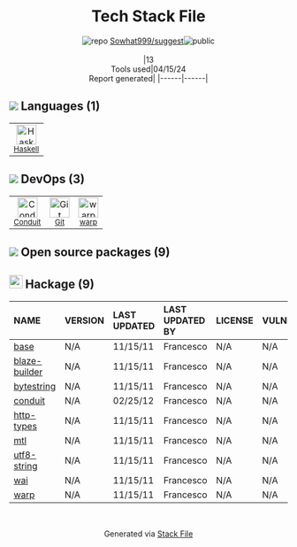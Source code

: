 <!--
&lt;--- Readme.md Snippet without images Start ---&gt;
## Tech Stack
Sowhat999/suggest is built on the following main stack:

- [Haskell](http://www.haskell.org/) – Languages
- [Conduit](https://conduit.io/) – Container Tools
- [warp](https://github.com/spolu/warp) – localhost Tools

Full tech stack [here](/techstack.md)

&lt;--- Readme.md Snippet without images End ---&gt;

&lt;--- Readme.md Snippet with images Start ---&gt;
## Tech Stack
Sowhat999/suggest is built on the following main stack:

- <img width='25' height='25' src='https://img.stackshare.io/service/1069/oCgm29k9.png' alt='Haskell'/> [Haskell](http://www.haskell.org/) – Languages
- <img width='25' height='25' src='https://img.stackshare.io/service/8044/DwO16RLv_400x400.jpg' alt='Conduit'/> [Conduit](https://conduit.io/) – Container Tools
- <img width='25' height='25' src='https://img.stackshare.io/no-img-open-source.png' alt='warp'/> [warp](https://github.com/spolu/warp) – localhost Tools

Full tech stack [here](/techstack.md)

&lt;--- Readme.md Snippet with images End ---&gt;
-->
<div align="center">

# Tech Stack File
![](https://img.stackshare.io/repo.svg "repo") [Sowhat999/suggest](https://github.com/Sowhat999/suggest)![](https://img.stackshare.io/public_badge.svg "public")
<br/><br/>
|13<br/>Tools used|04/15/24 <br/>Report generated|
|------|------|
</div>

## <img src='https://img.stackshare.io/languages.svg'/> Languages (1)
<table><tr>
  <td align='center'>
  <img width='36' height='36' src='https://img.stackshare.io/service/1069/oCgm29k9.png' alt='Haskell'>
  <br>
  <sub><a href="http://www.haskell.org/">Haskell</a></sub>
  <br>
  <sub></sub>
</td>

</tr>
</table>

## <img src='https://img.stackshare.io/devops.svg'/> DevOps (3)
<table><tr>
  <td align='center'>
  <img width='36' height='36' src='https://img.stackshare.io/service/8044/DwO16RLv_400x400.jpg' alt='Conduit'>
  <br>
  <sub><a href="https://conduit.io/">Conduit</a></sub>
  <br>
  <sub></sub>
</td>

<td align='center'>
  <img width='36' height='36' src='https://img.stackshare.io/service/1046/git.png' alt='Git'>
  <br>
  <sub><a href="http://git-scm.com/">Git</a></sub>
  <br>
  <sub></sub>
</td>

<td align='center'>
  <img width='36' height='36' src='https://img.stackshare.io/no-img-open-source.png' alt='warp'>
  <br>
  <sub><a href="https://github.com/spolu/warp">warp</a></sub>
  <br>
  <sub></sub>
</td>

</tr>
</table>


## <img src='https://img.stackshare.io/group.svg' /> Open source packages (9)</h2>

## <img width='24' height='24' src='https://img.stackshare.io/package_manager/105007/default_73d78e4f498192361afd5741f4c00f073399d658.png'/> Hackage (9)

|NAME|VERSION|LAST UPDATED|LAST UPDATED BY|LICENSE|VULNERABILITIES|
|:------|:------|:------|:------|:------|:------|
|[base](http://hackage.haskell.org/base)|N/A|11/15/11|Francesco |N/A|N/A|
|[blaze-builder](http://hackage.haskell.org/blaze-builder)|N/A|11/15/11|Francesco |N/A|N/A|
|[bytestring](http://hackage.haskell.org/bytestring)|N/A|11/15/11|Francesco |N/A|N/A|
|[conduit](http://hackage.haskell.org/conduit)|N/A|02/25/12|Francesco |N/A|N/A|
|[http-types](http://hackage.haskell.org/http-types)|N/A|11/15/11|Francesco |N/A|N/A|
|[mtl](http://hackage.haskell.org/mtl)|N/A|11/15/11|Francesco |N/A|N/A|
|[utf8-string](http://hackage.haskell.org/utf8-string)|N/A|11/15/11|Francesco |N/A|N/A|
|[wai](http://hackage.haskell.org/wai)|N/A|11/15/11|Francesco |N/A|N/A|
|[warp](http://hackage.haskell.org/warp)|N/A|11/15/11|Francesco |N/A|N/A|

<br/>
<div align='center'>

Generated via [Stack File](https://github.com/marketplace/stack-file)
